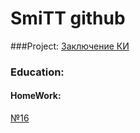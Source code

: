 # SmiTT github
###Project:
[Заключение КИ](https://smittr77.github.io/ZKI/ "ver. 0.01")

### Education:
#### HomeWork:
[№16](https://smittr77.github.io/HW16/ "")
